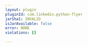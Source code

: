 ```yaml
---
layout: plugin
pluginId: com.linkedin.python-flyer
jarSha1: INVALID
isJarAvailable: false
error: NONE
violations: []

---
```

